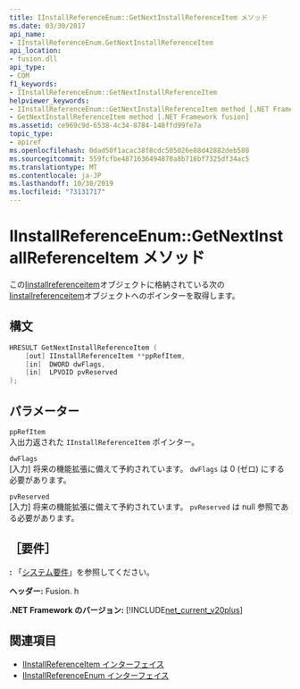 ```yaml
---
title: IInstallReferenceEnum::GetNextInstallReferenceItem メソッド
ms.date: 03/30/2017
api_name:
- IInstallReferenceEnum.GetNextInstallReferenceItem
api_location:
- fusion.dll
api_type:
- COM
f1_keywords:
- IInstallReferenceEnum::GetNextInstallReferenceItem
helpviewer_keywords:
- IInstallReferenceEnum::GetNextInstallReferenceItem method [.NET Framework fusion]
- GetNextInstallReferenceItem method [.NET Framework fusion]
ms.assetid: ce969c9d-6538-4c34-8784-148ffd99fe7a
topic_type:
- apiref
ms.openlocfilehash: 0dad50f1acac38f8cdc505026e88d42882deb580
ms.sourcegitcommit: 559fcfbe4871636494870a8b716bf7325df34ac5
ms.translationtype: MT
ms.contentlocale: ja-JP
ms.lasthandoff: 10/30/2019
ms.locfileid: "73131717"
---
```

# <a name="iinstallreferenceenumgetnextinstallreferenceitem-method"></a>IInstallReferenceEnum::GetNextInstallReferenceItem メソッド
この[Iinstallreferenceitem](iinstallreferenceenum-interface.md)オブジェクトに格納されている次の[Iinstallreferenceitem](iinstallreferenceitem-interface.md)オブジェクトへのポインターを取得します。  
  
## <a name="syntax"></a>構文  
  
```cpp  
HRESULT GetNextInstallReferenceItem (  
    [out] IInstallReferenceItem **ppRefItem,  
    [in]  DWORD dwFlags,  
    [in]  LPVOID pvReserved  
);  
```  
  
## <a name="parameters"></a>パラメーター  
 `ppRefItem`  
 入出力返された `IInstallReferenceItem` ポインター。  
  
 `dwFlags`  
 [入力] 将来の機能拡張に備えて予約されています。 `dwFlags` は 0 (ゼロ) にする必要があります。  
  
 `pvReserved`  
 [入力] 将来の機能拡張に備えて予約されています。 `pvReserved` は null 参照である必要があります。  
  
## <a name="requirements"></a>［要件］  
 **:** 「[システム要件](../../get-started/system-requirements.md)」を参照してください。  
  
 **ヘッダー:** Fusion. h  
  
 **.NET Framework のバージョン:** [!INCLUDE[net_current_v20plus](../../../../includes/net-current-v20plus-md.md)]  
  
## <a name="see-also"></a>関連項目

- [IInstallReferenceItem インターフェイス](iinstallreferenceitem-interface.md)
- [IInstallReferenceEnum インターフェイス](iinstallreferenceenum-interface.md)
